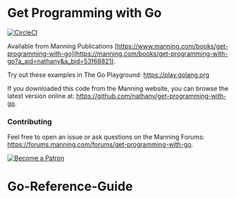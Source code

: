 # Get Programming with Go

[![CircleCI](https://circleci.com/gh/nathany/get-programming-with-go.svg?style=svg)](https://circleci.com/gh/nathany/get-programming-with-go)

Available from Manning Publications [https://www.manning.com/books/get-programming-with-go](https://manning.com/books/get-programming-with-go?a_aid=nathany&a_bid=53f68821).

Try out these examples in The Go Playground: https://play.golang.org

If you downloaded this code from the Manning website, you can browse the latest version online at: https://github.com/nathany/get-programming-with-go.

### Contributing

Feel free to open an issue or ask questions on the Manning Forums: https://forums.manning.com/forums/get-programming-with-go.

[![Become a Patron](https://c5.patreon.com/external/logo/become_a_patron_button.png)](https://www.patreon.com/nathany)
# Go-Reference-Guide
